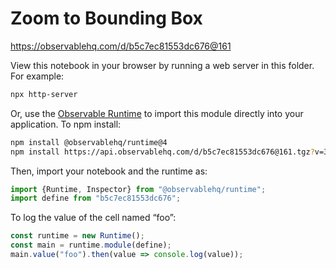 # Zoom to Bounding Box

https://observablehq.com/d/b5c7ec81553dc676@161

View this notebook in your browser by running a web server in this folder. For
example:

~~~sh
npx http-server
~~~

Or, use the [Observable Runtime](https://github.com/observablehq/runtime) to
import this module directly into your application. To npm install:

~~~sh
npm install @observablehq/runtime@4
npm install https://api.observablehq.com/d/b5c7ec81553dc676@161.tgz?v=3
~~~

Then, import your notebook and the runtime as:

~~~js
import {Runtime, Inspector} from "@observablehq/runtime";
import define from "b5c7ec81553dc676";
~~~

To log the value of the cell named “foo”:

~~~js
const runtime = new Runtime();
const main = runtime.module(define);
main.value("foo").then(value => console.log(value));
~~~
